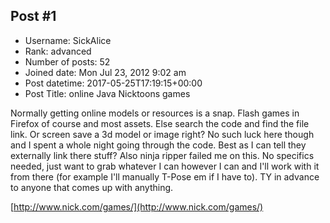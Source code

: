 ## Post #1
- Username: SickAlice
- Rank: advanced
- Number of posts: 52
- Joined date: Mon Jul 23, 2012 9:02 am
- Post datetime: 2017-05-25T17:19:15+00:00
- Post Title: online Java Nicktoons games

Normally getting online models or resources is a snap. Flash games in Firefox of course and most assets. Else search the code and find the file link. Or screen save a 3d model or image right? No such luck here though and I spent a whole night going through the code. Best as I can tell they externally link there stuff? Also ninja ripper failed me on this. No specifics needed, just want to grab whatever I can however I can and I'll work with it from there (for example I'll manually T-Pose em if I have to). TY in advance to anyone that comes up with anything.

[http://www.nick.com/games/](http://www.nick.com/games/)
